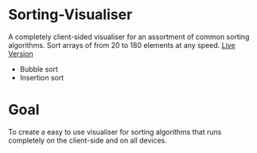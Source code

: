# Sorting-Visualiser
A completely client-sided visualiser for an assortment of common sorting algorithms. Sort arrays of from 20 to 180 elements at any speed. [Live Version](https://su-greg.github.io/Sorting-Visualiser/)
* Bubble sort
* Insertion sort

# Goal
To create a easy to use visualiser for sorting algorithms that runs completely on the client-side and on all devices.
